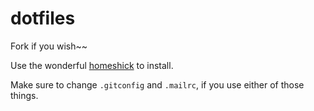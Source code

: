 dotfiles
========

Fork if you wish~~

Use the wonderful [homeshick](https://github.com/andsens/homeshick) to install.

Make sure to change `.gitconfig` and `.mailrc`, if you use either of those things.
